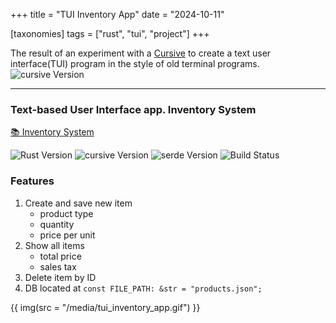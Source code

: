 +++
title = "TUI Inventory App"
date = "2024-10-11"

[taxonomies]
tags = ["rust", "tui", "project"]
+++

The result of an experiment with a [Cursive](https://crates.io/crates/cursive) to create a text user interface(TUI) program in the style of old terminal programs.  
![cursive Version](https://img.shields.io/badge/cursive-0.21.1%20-orange)
<!-- more -->
---

### Text-based User Interface app. Inventory System

[📚 Inventory System](https://github.com/maltsev-dev/inventory_system_app)

![Rust Version](https://img.shields.io/badge/rust-1.82.0%20-green) ![cursive Version](https://img.shields.io/badge/cursive-0.21.1%20-orange) ![serde Version](https://img.shields.io/badge/serde-1.0.0%20-orange) ![Build Status](https://github.com/chemyl/inventory_system_app/actions/workflows/rust.yml/badge.svg)

### Features
 1. Create and save new item 
    * product type
    * quantity
    * price per unit
 2. Show all items 
    * total price
    * sales tax
 3. Delete item by ID
 4. DB located at `const FILE_PATH: &str = "products.json";`

{{ img(src = "/media/tui_inventory_app.gif") }}